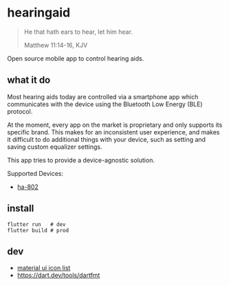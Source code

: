 # hearingaid

> He that hath ears to hear, let him hear.
>
> Matthew 11:14-16, KJV

Open source mobile app to control hearing aids.

## what it do

Most hearing aids today are controlled via a smartphone app which communicates
with the device using the Bluetooth Low Energy (BLE) protocol.

At the moment, every app on the market is proprietary and only supports its
specific brand. This makes for an inconsistent user experience, and makes it
difficult to do additional things with your device, such as setting and saving
custom equalizer settings.

This app tries to provide a device-agnostic solution.

Supported Devices:

- [ha-802](devices/ha-802.md)

## install

```
flutter run   # dev
flutter build # prod
```

## dev

- [material ui icon list](https://material.io/resources/icons/?icon=bluetooth&style=baseline)
- https://dart.dev/tools/dartfmt

